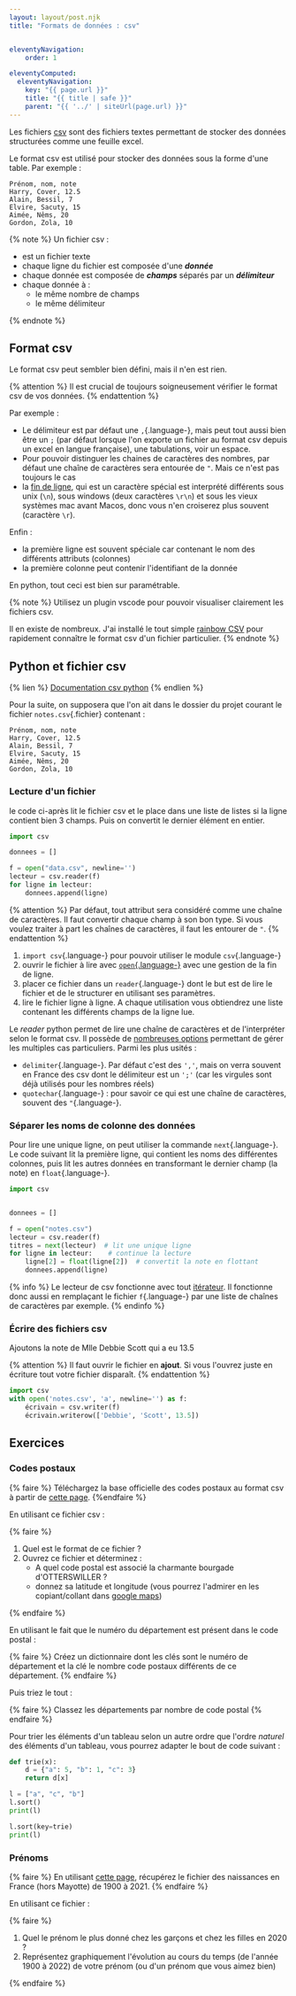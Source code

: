 ```yaml
---
layout: layout/post.njk 
title: "Formats de données : csv"


eleventyNavigation:
    order: 1

eleventyComputed:
  eleventyNavigation:
    key: "{{ page.url }}"
    title: "{{ title | safe }}"
    parent: "{{ '../' | siteUrl(page.url) }}"
---
```


<!-- début résumé -->

Les fichiers [csv](https://fr.wikipedia.org/wiki/Comma-separated_values) sont des fichiers textes permettant de stocker des données structurées comme une feuille excel.

<!-- fin résumé -->

Le format csv est utilisé pour stocker des données sous la forme d'une table. Par exemple :

```text
Prénom, nom, note
Harry, Cover, 12.5
Alain, Bessil, 7
Elvire, Sacuty, 15
Aimée, Nêms, 20
Gordon, Zola, 10
```

{% note %}
Un fichier csv :

* est un fichier texte
* chaque ligne du fichier est composée d'une ***donnée***
* chaque donnée est composée de ***champs*** séparés par un ***délimiteur***
* chaque donnée à :
  * le même nombre de champs
  * le même délimiteur

{% endnote %}

## Format csv

Le format csv peut sembler bien défini, mais il n'en est rien.

{% attention %}
Il est crucial de toujours soigneusement vérifier le format csv de vos données.
{% endattention %}

Par exemple :

* Le délimiteur est par défaut une `,`{.language-}, mais peut tout aussi bien être un `;` (par défaut lorsque l'on exporte un fichier au format csv depuis un excel en langue française), une tabulations, voir un espace.
* Pour pouvoir distinguer les chaines de caractères des nombres, par défaut une chaîne de caractères sera entourée de `"`. Mais ce n'est pas toujours le cas
* la [fin de ligne](https://fr.wikipedia.org/wiki/Retour_chariot#Informatique), qui est un caractère spécial est interprété différents sous unix (`\n`), sous windows (deux caractères `\r\n`) et sous les vieux systèmes mac avant Macos, donc vous n'en croiserez plus souvent (caractère `\r`).

Enfin :

* la première ligne est souvent spéciale car contenant le nom des différents attributs (colonnes)
* la première colonne peut contenir l'identifiant de la donnée

En python, tout ceci est bien sur paramétrable.

{% note %}
Utilisez un plugin vscode pour pouvoir visualiser clairement les fichiers csv.

Il en existe de nombreux. J'ai installé le tout simple [rainbow CSV](https://marketplace.visualstudio.com/items?itemName=mechatroner.rainbow-csv) pour rapidement connaître le format csv d'un fichier particulier.
{% endnote %}

## Python et fichier csv

{% lien %}
[Documentation csv python](https://docs.python.org/fr/3/library/csv.html)
{% endlien %}

Pour la suite, on supposera que l'on ait dans le dossier du projet courant le fichier `notes.csv`{.fichier} contenant :

```text
Prénom, nom, note
Harry, Cover, 12.5
Alain, Bessil, 7
Elvire, Sacuty, 15
Aimée, Nêms, 20
Gordon, Zola, 10
```

### Lecture d'un fichier

le code ci-après lit le fichier csv et le place dans une liste de listes si la ligne contient bien 3 champs. Puis on convertit le dernier élément en entier.

```python
import csv

donnees = []

f = open("data.csv", newline='')
lecteur = csv.reader(f)
for ligne in lecteur:
    donnees.append(ligne)
```

{% attention %}
Par défaut, tout attribut sera considéré comme une chaîne de caractères. Il faut convertir chaque champ à son bon type. Si vous voulez traiter à part les chaînes de caractères, il faut les entourer de `"`.
{% endattention %}

1. `import csv`{.language-} pour pouvoir utiliser le module `csv`{.language-}
2. ouvrir le fichier à lire avec [`open`{.language-}](https://docs.python.org/fr/3/library/functions.html#open) avec une gestion de la fin de ligne.
3. placer ce fichier dans un `reader`{.language-} dont le but est de lire le fichier et de le structurer en utilisant ses paramètres.
4. lire le fichier ligne à ligne. A chaque utilisation vous obtiendrez une liste contenant les différents champs de la ligne lue.

Le *reader* python permet de lire une chaîne de caractères et de l'interpréter selon le format csv.  Il possède de [nombreuses options](https://docs.python.org/fr/3/library/csv.html#csv-fmt-params) permettant de gérer les multiples cas particuliers. Parmi les plus usités :

* `delimiter`{.language-}. Par défaut c'est des `','`, mais on verra souvent en France des csv dont le délimiteur est un `';'` (car les virgules sont déjà utilisés pour les nombres réels)
* `quotechar`{.language-} : pour savoir ce qui est une chaîne de caractères, souvent des `"`{.language-}.

### Séparer les noms de colonne des données

Pour lire une unique ligne, on peut utiliser la commande `next`{.language-}. Le code suivant lit la première ligne, qui contient les noms des différentes colonnes, puis lit les autres données en transformant le dernier champ (la note) en `float`{.language-}.

```python
import csv


donnees = []

f = open("notes.csv")
lecteur = csv.reader(f)
titres = next(lecteur)  # lit une unique ligne
for ligne in lecteur:    # continue la lecture
    ligne[2] = float(ligne[2])  # convertit la note en flottant
    donnees.append(ligne)
```

{% info %}
Le lecteur de csv fonctionne avec tout [itérateur](https://docs.python.org/fr/3.7/glossary.html#term-iterator). Il fonctionne donc aussi en remplaçant le fichier `f`{.language-} par une liste de chaînes de caractères par exemple.
{% endinfo %}

### Écrire des fichiers csv

Ajoutons la note de Mlle Debbie Scott qui a eu 13.5

{% attention %}
Il faut ouvrir le fichier en **ajout**. Si vous l'ouvrez juste en écriture tout votre fichier disparaît.
{% endattention %}

```python
import csv
with open('notes.csv', 'a', newline='') as f:
    écrivain = csv.writer(f)
    écrivain.writerow(['Debbie', 'Scott', 13.5])
```

## Exercices

### Codes postaux

{% faire %}
Téléchargez la base officielle des codes postaux au format csv à partir de [cette page](https://www.data.gouv.fr/fr/datasets/base-officielle-des-codes-postaux).
{%endfaire %}

En utilisant ce fichier csv :

{% faire %}

1. Quel est le format de ce fichier ?
2. Ouvrez ce fichier et déterminez :
   * A quel code postal est associé la charmante bourgade d'OTTERSWILLER ?
   * donnez sa latitude et longitude (vous pourrez l'admirer en les copiant/collant dans [google maps](https://www.google.fr/maps))

{% endfaire %}

En utilisant le fait que le numéro du département est présent dans le code postal :

{% faire %}
Créez un dictionnaire dont les clés sont le numéro de département et la clé le nombre code postaux différents de ce département.
{% endfaire %}

Puis triez le tout :

{% faire %}
Classez les départements par nombre de code postal
{% endfaire %}

Pour trier les éléments d'un tableau selon un autre ordre que l'ordre *naturel* des éléments d'un tableau, vous pourrez adapter le bout de code suivant :

```python
def trie(x):
    d = {"a": 5, "b": 1, "c": 3}
    return d[x]

l = ["a", "c", "b"]
l.sort()
print(l)

l.sort(key=trie)
print(l)
```

### Prénoms

{% faire %}
En utilisant [cette page](https://www.insee.fr/fr/statistiques/2540004?sommaire=4767262&q=prenoms), récupérez le fichier des naissances en France (hors Mayotte) de 1900 à 2021.
{% endfaire %}

En utilisant ce fichier :

{% faire %}

1. Quel le prénom le plus donné chez les garçons et chez les filles en 2020 ?
2. Représentez graphiquement l'évolution au cours du temps (de l'année 1900 à 2022) de votre prénom (ou d'un prénom que vous aimez bien)

{% endfaire %}
